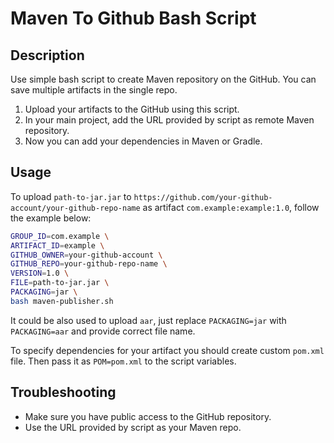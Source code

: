 # Maven To Github Bash Script

## Description

Use simple bash script to create Maven repository on the GitHub. You can save multiple artifacts in the single repo.

1. Upload your artifacts to the GitHub using this script.
1. In your main project, add the URL provided by script as remote Maven repository.
1. Now you can add your dependencies in Maven or Gradle.

## Usage

To upload `path-to-jar.jar` to `https://github.com/your-github-account/your-github-repo-name` as artifact `com.example:example:1.0`, follow the example below:

```bash
GROUP_ID=com.example \
ARTIFACT_ID=example \
GITHUB_OWNER=your-github-account \
GITHUB_REPO=your-github-repo-name \
VERSION=1.0 \
FILE=path-to-jar.jar \
PACKAGING=jar \
bash maven-publisher.sh
```

It could be also used to upload `aar`, just replace `PACKAGING=jar` with `PACKAGING=aar` and provide correct file name.

To specify dependencies for your artifact you should create custom `pom.xml` file. Then pass it as `POM=pom.xml` to the script variables.

## Troubleshooting

* Make sure you have public access to the GitHub repository.
* Use the URL provided by script as your Maven repo.
